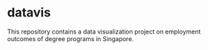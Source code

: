 # datavis

This repository contains a data visualization project on employment outcomes of degree programs in Singapore.
